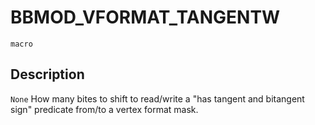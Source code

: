 # BBMOD_VFORMAT_TANGENTW
`macro`
## Description
`None` How many bites to shift to read/write a "has tangent and bitangent
 sign" predicate from/to a vertex format mask.